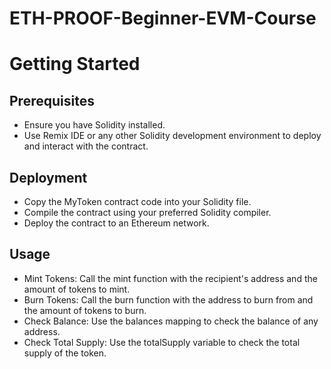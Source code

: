 # ETH-PROOF-Beginner-EVM-Course
# Getting Started
## Prerequisites
+ Ensure you have Solidity installed.
+ Use Remix IDE or any other Solidity development environment to deploy and interact with the contract.
## Deployment
+ Copy the MyToken contract code into your Solidity file.
+ Compile the contract using your preferred Solidity compiler.
+ Deploy the contract to an Ethereum network.
## Usage
+ Mint Tokens: Call the mint function with the recipient's address and the amount of tokens to mint.
+ Burn Tokens: Call the burn function with the address to burn from and the amount of tokens to burn.
+ Check Balance: Use the balances mapping to check the balance of any address.
+ Check Total Supply: Use the totalSupply variable to check the total supply of the token.
